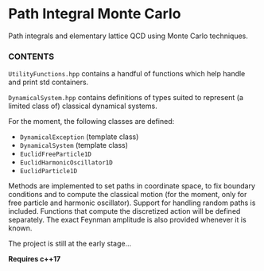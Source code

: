 # Path Integral Monte Carlo


Path integrals and elementary lattice QCD using Monte Carlo techniques.

### CONTENTS

`UtilityFunctions.hpp` contains a handful of functions which help handle and print std containers.

`DynamicalSystem.hpp` contains definitions of types suited to represent (a limited class of) classical dynamical systems.

For the moment, the following classes are defined:
- `DynamicalException` (template class)
- `DynamicalSystem` (template class)
- `EuclidFreeParticle1D`
- `EuclidHarmonicOscillator1D`
- `EuclidParticle1D`

Methods are implemented to set paths in coordinate space, to fix boundary conditions and to compute the classical motion (for the moment, only for free particle and harmonic oscillator). Support for handling random paths is included. Functions that compute the discretized action will be defined separately. The exact Feynman amplitude is also provided whenever it is known.

The project is still at the early stage...

**Requires c++17**





